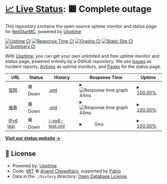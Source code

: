# [📈 Live Status](https://status.redstarmc.top): <!--live status--> **🟥 Complete outage**

This repository contains the open-source uptime monitor and status page for [RedStarMC](https://www.redstarmc.top), powered by [Upptime](https://github.com/upptime/upptime).

[![Uptime CI](https://github.com/RedStarMC/status/workflows/Uptime%20CI/badge.svg)](https://github.com/RedStarMC/status/actions?query=workflow%3A%22Uptime+CI%22)
[![Response Time CI](https://github.com/RedStarMC/status/workflows/Response%20Time%20CI/badge.svg)](https://github.com/RedStarMC/status/actions?query=workflow%3A%22Response+Time+CI%22)
[![Graphs CI](https://github.com/RedStarMC/status/workflows/Graphs%20CI/badge.svg)](https://github.com/RedStarMC/status/actions?query=workflow%3A%22Graphs+CI%22)
[![Static Site CI](https://github.com/RedStarMC/status/workflows/Static%20Site%20CI/badge.svg)](https://github.com/RedStarMC/status/actions?query=workflow%3A%22Static+Site+CI%22)
[![Summary CI](https://github.com/RedStarMC/status/workflows/Summary%20CI/badge.svg)](https://github.com/RedStarMC/status/actions?query=workflow%3A%22Summary+CI%22)

With [Upptime](https://upptime.js.org), you can get your own unlimited and free uptime monitor and status page, powered entirely by a GitHub repository. We use [Issues](https://github.com/RedStarMC/status/issues) as incident reports, [Actions](https://github.com/RedStarMC/status/actions) as uptime monitors, and [Pages](https://status.redstarmc.top) for the status page.

<!--start: status pages-->
<!-- This summary is generated by Upptime (https://github.com/upptime/upptime) -->
<!-- Do not edit this manually, your changes will be overwritten -->
<!-- prettier-ignore -->
| URL | Status | History | Response Time | Uptime |
| --- | ------ | ------- | ------------- | ------ |
| <img alt="" src="https://icons.duckduckgo.com/ip3/www.redstarmc.top.ico" height="13"> [官网](https://www.redstarmc.top/) | 🟥 Down | [.yml](https://github.com/RedStarMC/status/commits/HEAD/history/.yml) | <details><summary><img alt="Response time graph" src="./graphs//response-time-week.png" height="20"> 44ms</summary><br><a href="https://status.redstarmc.top/history/"><img alt="Response time 44" src="https://img.shields.io/endpoint?url=https%3A%2F%2Fraw.githubusercontent.com%2FRedStarMC%2Fstatus%2FHEAD%2Fapi%2F%2Fresponse-time.json"></a><br><a href="https://status.redstarmc.top/history/"><img alt="24-hour response time 44" src="https://img.shields.io/endpoint?url=https%3A%2F%2Fraw.githubusercontent.com%2FRedStarMC%2Fstatus%2FHEAD%2Fapi%2F%2Fresponse-time-day.json"></a><br><a href="https://status.redstarmc.top/history/"><img alt="7-day response time 44" src="https://img.shields.io/endpoint?url=https%3A%2F%2Fraw.githubusercontent.com%2FRedStarMC%2Fstatus%2FHEAD%2Fapi%2F%2Fresponse-time-week.json"></a><br><a href="https://status.redstarmc.top/history/"><img alt="30-day response time 44" src="https://img.shields.io/endpoint?url=https%3A%2F%2Fraw.githubusercontent.com%2FRedStarMC%2Fstatus%2FHEAD%2Fapi%2F%2Fresponse-time-month.json"></a><br><a href="https://status.redstarmc.top/history/"><img alt="1-year response time 44" src="https://img.shields.io/endpoint?url=https%3A%2F%2Fraw.githubusercontent.com%2FRedStarMC%2Fstatus%2FHEAD%2Fapi%2F%2Fresponse-time-year.json"></a></details> | <details><summary><a href="https://status.redstarmc.top/history/">100.00%</a></summary><a href="https://status.redstarmc.top/history/"><img alt="All-time uptime 100.00%" src="https://img.shields.io/endpoint?url=https%3A%2F%2Fraw.githubusercontent.com%2FRedStarMC%2Fstatus%2FHEAD%2Fapi%2F%2Fuptime.json"></a><br><a href="https://status.redstarmc.top/history/"><img alt="24-hour uptime 100.00%" src="https://img.shields.io/endpoint?url=https%3A%2F%2Fraw.githubusercontent.com%2FRedStarMC%2Fstatus%2FHEAD%2Fapi%2F%2Fuptime-day.json"></a><br><a href="https://status.redstarmc.top/history/"><img alt="7-day uptime 100.00%" src="https://img.shields.io/endpoint?url=https%3A%2F%2Fraw.githubusercontent.com%2FRedStarMC%2Fstatus%2FHEAD%2Fapi%2F%2Fuptime-week.json"></a><br><a href="https://status.redstarmc.top/history/"><img alt="30-day uptime 100.00%" src="https://img.shields.io/endpoint?url=https%3A%2F%2Fraw.githubusercontent.com%2FRedStarMC%2Fstatus%2FHEAD%2Fapi%2F%2Fuptime-month.json"></a><br><a href="https://status.redstarmc.top/history/"><img alt="1-year uptime 100.00%" src="https://img.shields.io/endpoint?url=https%3A%2F%2Fraw.githubusercontent.com%2FRedStarMC%2Fstatus%2FHEAD%2Fapi%2F%2Fuptime-year.json"></a></details>
| <img alt="" src="https://icons.duckduckgo.com/ip3/www.redstarmc.top.ico" height="13"> [维基](https://www.redstarmc.top/Wiki) | 🟥 Down | [.yml](https://github.com/RedStarMC/status/commits/HEAD/history/.yml) | <details><summary><img alt="Response time graph" src="./graphs//response-time-week.png" height="20"> 44ms</summary><br><a href="https://status.redstarmc.top/history/"><img alt="Response time 44" src="https://img.shields.io/endpoint?url=https%3A%2F%2Fraw.githubusercontent.com%2FRedStarMC%2Fstatus%2FHEAD%2Fapi%2F%2Fresponse-time.json"></a><br><a href="https://status.redstarmc.top/history/"><img alt="24-hour response time 44" src="https://img.shields.io/endpoint?url=https%3A%2F%2Fraw.githubusercontent.com%2FRedStarMC%2Fstatus%2FHEAD%2Fapi%2F%2Fresponse-time-day.json"></a><br><a href="https://status.redstarmc.top/history/"><img alt="7-day response time 44" src="https://img.shields.io/endpoint?url=https%3A%2F%2Fraw.githubusercontent.com%2FRedStarMC%2Fstatus%2FHEAD%2Fapi%2F%2Fresponse-time-week.json"></a><br><a href="https://status.redstarmc.top/history/"><img alt="30-day response time 44" src="https://img.shields.io/endpoint?url=https%3A%2F%2Fraw.githubusercontent.com%2FRedStarMC%2Fstatus%2FHEAD%2Fapi%2F%2Fresponse-time-month.json"></a><br><a href="https://status.redstarmc.top/history/"><img alt="1-year response time 44" src="https://img.shields.io/endpoint?url=https%3A%2F%2Fraw.githubusercontent.com%2FRedStarMC%2Fstatus%2FHEAD%2Fapi%2F%2Fresponse-time-year.json"></a></details> | <details><summary><a href="https://status.redstarmc.top/history/">100.00%</a></summary><a href="https://status.redstarmc.top/history/"><img alt="All-time uptime 100.00%" src="https://img.shields.io/endpoint?url=https%3A%2F%2Fraw.githubusercontent.com%2FRedStarMC%2Fstatus%2FHEAD%2Fapi%2F%2Fuptime.json"></a><br><a href="https://status.redstarmc.top/history/"><img alt="24-hour uptime 100.00%" src="https://img.shields.io/endpoint?url=https%3A%2F%2Fraw.githubusercontent.com%2FRedStarMC%2Fstatus%2FHEAD%2Fapi%2F%2Fuptime-day.json"></a><br><a href="https://status.redstarmc.top/history/"><img alt="7-day uptime 100.00%" src="https://img.shields.io/endpoint?url=https%3A%2F%2Fraw.githubusercontent.com%2FRedStarMC%2Fstatus%2FHEAD%2Fapi%2F%2Fuptime-week.json"></a><br><a href="https://status.redstarmc.top/history/"><img alt="30-day uptime 100.00%" src="https://img.shields.io/endpoint?url=https%3A%2F%2Fraw.githubusercontent.com%2FRedStarMC%2Fstatus%2FHEAD%2Fapi%2F%2Fuptime-month.json"></a><br><a href="https://status.redstarmc.top/history/"><img alt="1-year uptime 100.00%" src="https://img.shields.io/endpoint?url=https%3A%2F%2Fraw.githubusercontent.com%2FRedStarMC%2Fstatus%2FHEAD%2Fapi%2F%2Fuptime-year.json"></a></details>
| <img alt="" src="https://icons.duckduckgo.com/ip3/null.ico" height="13"> [IPv6 test](forwardemail.net) | 🟥 Down | [i-pv6-test.yml](https://github.com/RedStarMC/status/commits/HEAD/history/i-pv6-test.yml) | <details><summary><img alt="Response time graph" src="./graphs/i-pv6-test/response-time-week.png" height="20"> 0ms</summary><br><a href="https://status.redstarmc.top/history/i-pv6-test"><img alt="Response time 0" src="https://img.shields.io/endpoint?url=https%3A%2F%2Fraw.githubusercontent.com%2FRedStarMC%2Fstatus%2FHEAD%2Fapi%2Fi-pv6-test%2Fresponse-time.json"></a><br><a href="https://status.redstarmc.top/history/i-pv6-test"><img alt="24-hour response time 0" src="https://img.shields.io/endpoint?url=https%3A%2F%2Fraw.githubusercontent.com%2FRedStarMC%2Fstatus%2FHEAD%2Fapi%2Fi-pv6-test%2Fresponse-time-day.json"></a><br><a href="https://status.redstarmc.top/history/i-pv6-test"><img alt="7-day response time 0" src="https://img.shields.io/endpoint?url=https%3A%2F%2Fraw.githubusercontent.com%2FRedStarMC%2Fstatus%2FHEAD%2Fapi%2Fi-pv6-test%2Fresponse-time-week.json"></a><br><a href="https://status.redstarmc.top/history/i-pv6-test"><img alt="30-day response time 0" src="https://img.shields.io/endpoint?url=https%3A%2F%2Fraw.githubusercontent.com%2FRedStarMC%2Fstatus%2FHEAD%2Fapi%2Fi-pv6-test%2Fresponse-time-month.json"></a><br><a href="https://status.redstarmc.top/history/i-pv6-test"><img alt="1-year response time 0" src="https://img.shields.io/endpoint?url=https%3A%2F%2Fraw.githubusercontent.com%2FRedStarMC%2Fstatus%2FHEAD%2Fapi%2Fi-pv6-test%2Fresponse-time-year.json"></a></details> | <details><summary><a href="https://status.redstarmc.top/history/i-pv6-test">100.00%</a></summary><a href="https://status.redstarmc.top/history/i-pv6-test"><img alt="All-time uptime 100.00%" src="https://img.shields.io/endpoint?url=https%3A%2F%2Fraw.githubusercontent.com%2FRedStarMC%2Fstatus%2FHEAD%2Fapi%2Fi-pv6-test%2Fuptime.json"></a><br><a href="https://status.redstarmc.top/history/i-pv6-test"><img alt="24-hour uptime 100.00%" src="https://img.shields.io/endpoint?url=https%3A%2F%2Fraw.githubusercontent.com%2FRedStarMC%2Fstatus%2FHEAD%2Fapi%2Fi-pv6-test%2Fuptime-day.json"></a><br><a href="https://status.redstarmc.top/history/i-pv6-test"><img alt="7-day uptime 100.00%" src="https://img.shields.io/endpoint?url=https%3A%2F%2Fraw.githubusercontent.com%2FRedStarMC%2Fstatus%2FHEAD%2Fapi%2Fi-pv6-test%2Fuptime-week.json"></a><br><a href="https://status.redstarmc.top/history/i-pv6-test"><img alt="30-day uptime 100.00%" src="https://img.shields.io/endpoint?url=https%3A%2F%2Fraw.githubusercontent.com%2FRedStarMC%2Fstatus%2FHEAD%2Fapi%2Fi-pv6-test%2Fuptime-month.json"></a><br><a href="https://status.redstarmc.top/history/i-pv6-test"><img alt="1-year uptime 100.00%" src="https://img.shields.io/endpoint?url=https%3A%2F%2Fraw.githubusercontent.com%2FRedStarMC%2Fstatus%2FHEAD%2Fapi%2Fi-pv6-test%2Fuptime-year.json"></a></details>

<!--end: status pages-->

[**Visit our status website →**](https://status.redstarmc.top)

## 📄 License

- Powered by: [Upptime](https://github.com/upptime/upptime)
- Code: [MIT](./LICENSE) © [Anand Chowdhary](https://anandchowdhary.com), supported by [Pabio](https://pabio.com)
- Data in the `./history` directory: [Open Database License](https://opendatacommons.org/licenses/odbl/1-0/)
